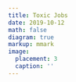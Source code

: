 ```yaml
---
title: Toxic Jobs
date: 2019-10-12
math: false
diagram: true
markup: mmark
image:
  placement: 3
  caption: ''
---
```


